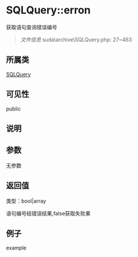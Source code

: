 # SQLQuery::erron

获取语句查询错误编号

> *文件信息* suda\archive\SQLQuery.php: 27~463

## 所属类 

[SQLQuery](../SQLQuery.md)

## 可见性

 public 

## 说明




## 参数


无参数


## 返回值

类型：bool|array

 语句编号结错误结果,false获取失败果



## 例子

example